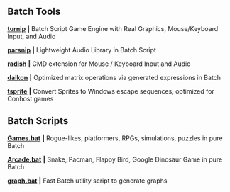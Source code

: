 
<b><h2>Batch Tools</h2></b>

[**turnip**](https://github.com/thelowsunoverthemoon/turnip) **|** Batch Script Game Engine with Real Graphics, Mouse/Keyboard Input, and Audio

[**parsnip**](https://github.com/thelowsunoverthemoon/parsnip) **|** Lightweight Audio Library in Batch Script

[**radish**](https://github.com/thelowsunoverthemoon/radish) **|** CMD extension for Mouse / Keyboard Input and Audio

[**daikon**](https://github.com/thelowsunoverthemoon/daikon) **|** Optimized matrix operations via generated expressions in Batch

[**tsprite**](https://github.com/thelowsunoverthemoon/tsprite) **|** Convert Sprites to Windows escape sequences, optimized for Conhost games

<b><h2>Batch Scripts</h2></b>

[**Games.bat**](https://github.com/thelowsunoverthemoon/Games.bat) **|** Rogue-likes, platformers, RPGs, simulations, puzzles in pure Batch

[**Arcade.bat**](https://github.com/thelowsunoverthemoon/Arcade.bat) **|** Snake, Pacman, Flappy Bird, Google Dinosaur Game in pure Batch

[**graph.bat**](https://github.com/thelowsunoverthemoon/graph.bat) **|** Fast Batch utility script to generate graphs


